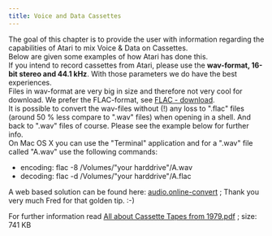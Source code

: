 ```yaml
---
title: Voice and Data Cassettes
---
```

The goal of this chapter is to provide the user with information regarding the capabilities of Atari to mix Voice & Data on Cassettes.  
Below are given some examples of how Atari has done this.  
If you intend to record cassettes from Atari, please use the __wav-format, 16-bit stereo and 44.1 kHz__. With those parameters we do have the best experiences.  
Files in wav-format are very big in size and therefore not very cool for download. We prefer the FLAC-format, see [FLAC - download](https://www.xiph.org/flac/download.html).  
It is possible to convert the wav-files without (!) any loss to ".flac" files (around 50 % less compare to ".wav" files) when opening in a shell. And back to ".wav" files of course. Please see the example below for further info.  
On Mac OS X you can use the "Terminal" application and for a ".wav" file called "A.wav" use the following commands:  
- encoding: flac -8 /Volumes/"your harddrive"/A.wav  
- decoding: flac -d /Volumes/"your harddrive"/A.flac  
  
A web based solution can be found here: [audio.online-convert](http://audio.online-convert.com/convert-to-flac) ; Thank you very much Fred for that golden tip. :-)  
  
For further information read [All about Cassette Tapes from 1979.pdf](attachments/All_about_Cassette_Tapes_1979.pdf) ; size: 741 KB  
